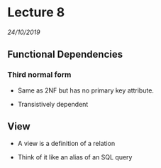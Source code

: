# Lecture 8
*24/10/2019*

## Functional Dependencies
### Third normal form
- Same as 2NF but has no primary key attribute.

- Transistively dependent 

## View
- A view is a definition of a relation

- Think of it like an alias of an SQL query
